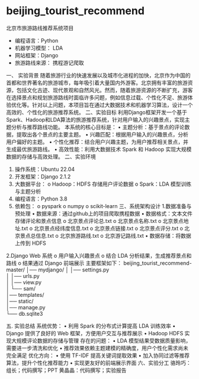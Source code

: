 # beijing_tourist_recommend
北京市旅游路线推荐系统项目  

- 编程语言：Python
- 机器学习模型： LDA
- 网站框架：Django
- 旅游路线来源： 携程游记爬取



一、	实验背景
随着旅游行业的快速发展以及城市化进程的加快，北京作为中国的首都和世界著名的旅游城市，每年吸引着大量国内外游客。北京拥有丰富的旅游资源，包括文化古迹、现代景观和自然风光。然而，随着旅游资源的不断扩充，游客在选择景点和规划旅游路线时面临许多问题，例如信息过载、个性化不足、旅游体验优化等。针对以上问题，本项目旨在通过大数据技术和机器学习算法，设计一个高效的、个性化的旅游推荐系统。
二、实验目标
利用Django框架开发一个基于Spark、Hadoop和LDA算法的旅游推荐系统，针对用户输入的兴趣景点，实现主题分析与推荐路线功能。
本系统的核心目标是：
    •	主题分析：基于景点的评论数据，提取出各个景点的主要主题。
    •	兴趣匹配：根据用户输入的兴趣景点，分析用户偏好的主题。
    •	个性化推荐：结合用户兴趣主题，为用户推荐相关景点，并生成最优旅游路线。
    •	高效性能：利用大数据技术 Spark 和 Hadoop 实现大规模数据的存储与高效处理。
二、实验环境
1.	操作系统：Ubuntu 22.04
2.	开发框架：Django 2.1.2
3.	大数据平台：
    o	Hadoop：HDFS 存储用户评论数据
    o	Spark：LDA 模型训练与主题分析
4.	编程语言：Python 3.8
5.	依赖包：
    o	pyspark
    o	numpy
    o	scikit-learn
三、系统架构设计
1.数据准备与预处理
•	数据来源：通过github上的项目爬取携程数据
•	数据格式：文本文件存储评论和景点信息
    o	北京景点评论总.txt 
    o	北京景点名称.txt 
    o	北京景点地址.txt
    o	北京景点经纬度信息.txt
    o	北京景点链接.txt
    o	北京景点评分.txt
    o	北京景点总信息.txt
    o	北京旅游路线.txt
    o	北京游记路线.txt
•	数据存储：将数据上传到 HDFS
 
 
2.Django Web 系统
    o	用户输入兴趣景点
    o	结合 LDA 分析结果，生成推荐景点和路线
    o	结果通过 Django 前端展示
主要框架如下：
beijing_tourist_recommend-master/
│── mydjango/
│   │── settings.py          
│   │── urls.py             
│   │── view.py              
│   └── sam/                
│── templates/              
│── static/                  
│── manage.py               
└── db.sqlite3             

五. 实验总结
系统优势：
    •	利用 Spark 的分布式计算提高 LDA 训练效率
    •	Django 提供了良好的 Web 框架，方便用户交互与推荐展示
    •	Hadoop HDFS 实现大规模评论数据的存储与管理
存在的问题：
    •	LDA 模型结果受数据质量影响，需要进一步清洗和优化
    •	推荐效果依赖主题建模的精确度，用户个性化需求尚未完全满足
优化方向：
    •	使用 TF-IDF 提高关键词提取效果
    •	加入协同过滤等推荐算法，提升个性化推荐能力
    •	实现更友好的前端展示界面
六、实验分工
骆玲巧：组长；代码撰写；PPT
黄晶晶：代码撰写；实验报告

